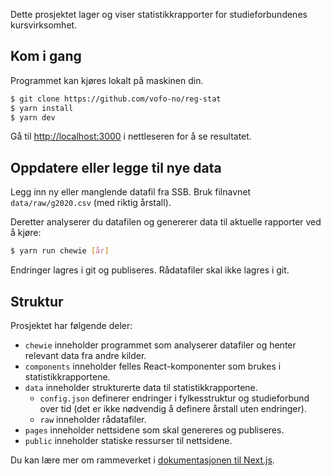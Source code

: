 Dette prosjektet lager og viser statistikkrapporter for studieforbundenes kursvirksomhet.

## Kom i gang

Programmet kan kjøres lokalt på maskinen din.

```bash
$ git clone https://github.com/vofo-no/reg-stat
$ yarn install
$ yarn dev
```

Gå til [http://localhost:3000](http://localhost:3000) i nettleseren for å se resultatet.

## Oppdatere eller legge til nye data

Legg inn ny eller manglende datafil fra SSB. Bruk filnavnet `data/raw/g2020.csv` (med riktig årstall).

Deretter analyserer du datafilen og genererer data til aktuelle rapporter ved å kjøre:
```bash
$ yarn run chewie [år]
```

Endringer lagres i git og publiseres. Rådatafiler skal ikke lagres i git.

## Struktur

Prosjektet har følgende deler:

- `chewie` inneholder programmet som analyserer datafiler og henter relevant data fra andre kilder.
- `components` inneholder felles React-komponenter som brukes i statistikkrapportene.
- `data` inneholder strukturerte data til statistikkrapportene.
  - `config.json` definerer endringer i fylkesstruktur og studieforbund over tid (det er ikke nødvendig å definere årstall uten endringer).
  - `raw` inneholder rådatafiler.
- `pages` inneholder nettsidene som skal genereres og publiseres.
- `public` inneholder statiske ressurser til nettsidene.

Du kan lære mer om rammeverket i [dokumentasjonen til Next.js](https://nextjs.org/docs).
